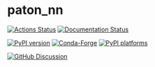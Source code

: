 # paton_nn

[![Actions Status][actions-badge]][actions-link]
[![Documentation Status][rtd-badge]][rtd-link]

[![PyPI version][pypi-version]][pypi-link]
[![Conda-Forge][conda-badge]][conda-link]
[![PyPI platforms][pypi-platforms]][pypi-link]

[![GitHub Discussion][github-discussions-badge]][github-discussions-link]

<!-- SPHINX-START -->

<!-- prettier-ignore-start -->
[actions-badge]:            https://github.com/adrn/paton_nn/workflows/CI/badge.svg
[actions-link]:             https://github.com/adrn/paton_nn/actions
[conda-badge]:              https://img.shields.io/conda/vn/conda-forge/paton_nn
[conda-link]:               https://github.com/conda-forge/paton_nn-feedstock
[github-discussions-badge]: https://img.shields.io/static/v1?label=Discussions&message=Ask&color=blue&logo=github
[github-discussions-link]:  https://github.com/adrn/paton_nn/discussions
[pypi-link]:                https://pypi.org/project/paton_nn/
[pypi-platforms]:           https://img.shields.io/pypi/pyversions/paton_nn
[pypi-version]:             https://img.shields.io/pypi/v/paton_nn
[rtd-badge]:                https://readthedocs.org/projects/paton_nn/badge/?version=latest
[rtd-link]:                 https://paton_nn.readthedocs.io/en/latest/?badge=latest

<!-- prettier-ignore-end -->
